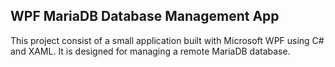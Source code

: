 ## WPF MariaDB Database Management App

This project consist of a small application built with Microsoft WPF using C# and XAML. It is designed for managing a remote MariaDB database.
